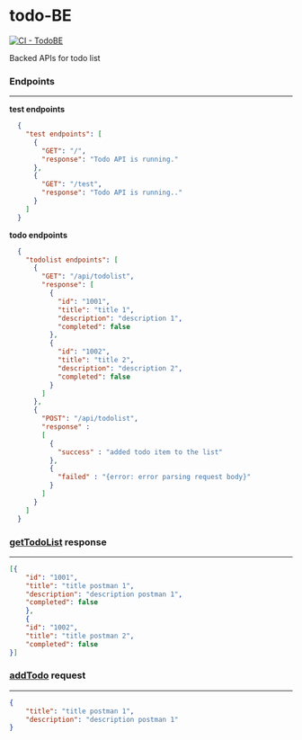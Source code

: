 # todo-BE

[![CI - TodoBE](https://github.com/dipankr/todo-BE/actions/workflows/maven.yml/badge.svg)](https://github.com/dipankr/todo-BE/actions/workflows/maven.yml)

Backed APIs for todo list 

### Endpoints

---

**test endpoints**
```json
  {
    "test endpoints": [
      {
        "GET": "/",
        "response": "Todo API is running."
      },
      {
        "GET": "/test",
        "response": "Todo API is running.."
      }
    ]
  }
```

**todo endpoints**

```json
  {
    "todolist endpoints": [
      {
        "GET": "/api/todolist",
        "response": [
          {
            "id": "1001",
            "title": "title 1",
            "description": "description 1",
            "completed": false
          },
          {
            "id": "1002",
            "title": "title 2",
            "description": "description 2",
            "completed": false
          }
        ]
      },
      {
        "POST": "/api/todolist",
        "response" :
        [
          {
            "success" : "added todo item to the list"
          },
          {
            "failed" : "{error: error parsing request body}"
          }
        ]
      }
    ]
  }
```

### **[getTodoList](src/main/java/com/dipankr/todoBE/controller/TodoListController.java)** response

---

```json
[{
    "id": "1001",
    "title": "title postman 1",
    "description": "description postman 1",
    "completed": false
    },
    {
    "id": "1002",
    "title": "title postman 2",
    "completed": false
}]
```
### **[addTodo](src/main/java/com/dipankr/todoBE/controller/TodoListController.java)** request

---

```json
{
    "title": "title postman 1",
    "description": "description postman 1"
}
```

